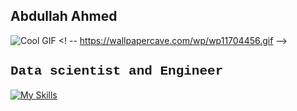 ## Abdullah Ahmed 
![Cool GIF](https://encrypted-tbn0.gstatic.com/images?q=tbn:ANd9GcQg6p-Pqd_DTssF3rHTEuE4iqCx_45aWa6LXi75gZaB6O86mj5Wix4f4lHf10pOWn5N1BY&usqp=CAU)
<! -- https://wallpapercave.com/wp/wp11704456.gif -->
<h2 style="font-family: 'Courier New', monospace">Data scientist and Engineer</h2>

[![My Skills](https://skillicons.dev/icons?i=anaconda,androidstudio,apple,azure,blender,cs,css,discord,dart,docker,dotnet,flutter,github,gitlab,godot,html,java,js,linkedin,linux,lua,matlab,mongodb,netlify,nodejs,npm,opencv,pytorch,sklearn,swift,tensorflow,ts,unity,vscode&perline=12)](https://skillicons.dev)



